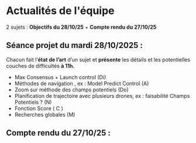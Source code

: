 # Actualités de l'équipe

2 sujets : **Objectifs du 28/10/25** + **Compte rendu du 27/10/25**

## Séance projet du mardi 28/10/2025 :

Chacun fait l’**état de l’art** d’un sujet et **présente** les détails et les potentielles couches de difficultés **à 11h.**

 - Max Consensus + Launch control (Di)
 - Méthodes de navigation , ex : Model Predict Control (A)
 - Zoom sur méthode des champs potentiels (Do)
 - Planification de trajectoire avec plusieurs drones,  ex : faisabilité
   Champs Potentiels ? (N)
 - Fonction Score ( C )
 - Recherches globales (M)

## Compte rendu du 27/10/25 :

<!--stackedit_data:
eyJoaXN0b3J5IjpbLTIwNzgxNzkyODEsMTI5ODk0MTA4OSwtMT
M1MjM1NDUwXX0=
-->